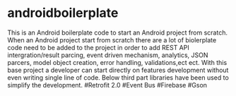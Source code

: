 # androidboilerplate

This is an Android boilerplate code to start an Android project from scratch. When an Android project start from scratch there are a lot of biolerplate code need to be added to the project in order to add REST API intergration/result parcing, event driven mechanism, analytics, JSON parcers, model object creation, error handling, validations,ect ect. 
With this base project a developer can start directly on features development without even writing single line of code. Below third part libraries have been used to simplify the development.
#Retrofit 2.0
#Event Bus
#Firebase
#Gson
